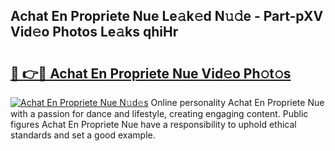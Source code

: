 ## Achat En Propriete Nue Le𝚊k𝚎d N𝚞𝚍e - Part-pXV Vid𝚎o Photos Le𝚊ks qhiHr

# <h2><a href="http://fb2suz.evod.top/?m=Achat+En+Propriete+Nue">🔗 👉🔴 Achat En Propriete Nue Vid𝚎o Ph𝚘t𝚘s</a></h2>

[![Achat En Propriete Nue N𝚞d𝚎s](https://i.imgur.com/8V9OHl7.gif)](http://fb2suz.evod.top/?m=Achat+En+Propriete+Nue)
Online personality Achat En Propriete Nue with a passion for dance and lifestyle, creating engaging content. Public figures Achat En Propriete Nue have a responsibility to uphold ethical standards and set a good example. 
